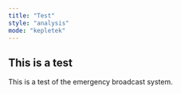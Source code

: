 ```yaml
---
title: "Test"
style: "analysis"
mode: "kepletek"
---
```


## This is a test

This is a test of the emergency broadcast system.
